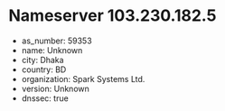 # Nameserver 103.230.182.5

* as_number: 59353
* name: Unknown
* city: Dhaka
* country: BD
* organization: Spark Systems Ltd.
* version: Unknown
* dnssec: true
